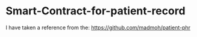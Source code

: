 # Smart-Contract-for-patient-record

I have taken a reference from the:
https://github.com/madmoh/patient-phr
